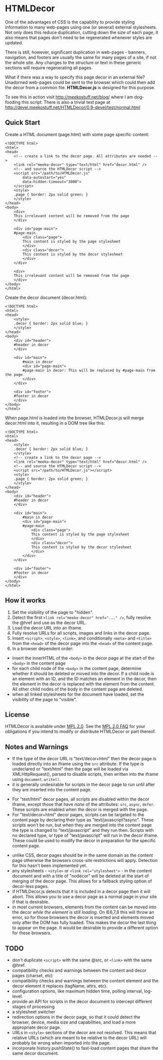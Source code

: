 HTMLDecor
=========

One of the advantages of CSS is the capability to provide styling information to many web-pages using one (or several) external stylesheets. Not only does this reduce duplication, cutting down the size of each page, it also means that pages don't need to be regenerated whenever styles are updated.

There is still, however, significant duplication in web-pages - banners, navigation, and footers are usually the same for many pages of a site, if not the whole site. Any changes to the structure or text in these generic sections will require regenerating all pages. 

What if there was a way to specify this page decor in an external file? Unadorned web-pages could be sent to the browser which could then add the decor from a common file. **HTMLDecor.js** is designed for this purpose. 

To see this in action visit http://meekostuff.net/blog/ where I am dog-fooding this script. 
There is also a trivial test page at http://devel.meekostuff.net/HTMLDecor/0.9-devel/test/normal.html

Quick Start
-----------

Create a HTML document (page.html) with some page specific content:

	<!DOCTYPE html>
	<html>
	<head>
		<!-- create a link to the decor page. All attributes are needed -->
		<link rel="meeko-decor" type="text/html" href="decor.html" />
		<!-- and source the HTMLDecor script -->
		<script src="/path/to/HTMLDecor.js" 
			data-autostart="yes" 
			data-hidden-timeout="3000">
		</script>
		<style>
		.page { border: 2px solid green; }
		</style>
	</head>
	<body>
		<div>
		This irrelevant content will be removed from the page
		</div>
		
		<div id="page-main">
		#page-main
			<div class="page">
			This content is styled by the page stylesheet
			</div>
			<div class="decor">
			This content is styled by the decor stylesheet
			</div>	
		</div>
		
		<div>
		This irrelevant content will be removed from the page
		</div>
	</body>
	</html>
	
Create the decor document (decor.html):

	<!DOCTYPE html>
	<html>
	<head>
		<style>
		.decor { border: 2px solid blue; }
		</style>
	</head>
	<body>
		<div id="header">
		#header in decor
		</div>
		
		<div id="main">
			#main in decor
			<div id="page-main">
			#page-main in decor: This will be replaced by #page-main from the page
			</div>
		</div>
		
		<div id="footer">
		#footer in decor
		</div>
	</body>
	</html>

When page.html is loaded into the browser, HTMLDecor.js will merge decor.html into it, resulting in a DOM tree like this:

	<!DOCTYPE html>
	<html>
	<head>
		<style>
		.decor { border: 2px solid blue; }
		</style>
		<!-- create a link to the decor page -->
		<link rel="meeko-decor" type="text/html" href="decor.html" />
		<!-- and source the HTMLDecor script -->
		<script src="/path/to/HTMLDecor.js"></script>
		<style>
		.page { border: 2px solid green; }
		</style>
	</head>
	<body>
		<div id="header">
		#header in decor
		</div>
		
		<div id="main">
			#main in decor
			<div id="page-main">
			#page-main
				<div class="page">
				This content is styled by the page stylesheet
				</div>
				<div class="decor">
				This content is styled by the decor stylesheet
				</div>	
			</div>
		</div>
		
		<div id="footer">
		#footer in decor
		</div>
	</body>
	</html>

How it works
------------
1. Set the visibility of the page to "hidden".
2. Detect the first `<link rel="meeko-decor" href="..." />`, fully resolve the @href and use as the decor URL.
3. Load the decor URL into an iframe.
4. Fully resolve URLs for all scripts, images and links in the decor page. 
5. Insert `<script>`, `<style>`, `<link>`, and conditionally `<meta>` and `<title>` 
from the `<head>` of the decor page into the `<head>` of the content page.
6. In a browser dependent order:
 - insert the innerHTML of the `<body>` in the decor page at the start of the `<body>` in the content page
 - for each child node of the `<body>` in the content page, determine whether it should be deleted or moved into the decor. If a child node is an element with an ID, and the ID matches an element in the decor, then the element in the decor is replaced with the element from the content. All other child nodes of the body in the content page are deleted. 
 - when all linked stylesheets for the document have loaded, set the visibility of the page to "visible".

License
-------

HTMLDecor is available under 
[MPL 2.0](http://www.mozilla.org/MPL/2.0/ "Mozilla Public License version 2.0").
See the [MPL 2.0 FAQ](http://www.mozilla.org/MPL/2.0/FAQ.html "Frequently Asked Questions")
for your obligations if you intend to modify or distribute HTMLDecor or part thereof. 

Notes and Warnings
------------------
- If the type of the decor URL is "text/decor+html" then the decor page is loaded directly into an iframe using the `src` attribute. If the type is undeclared or "text/html"  then the page will be loaded via XMLHttpRequest(), parsed to disable scripts, then written into the iframe using `document.write()`. 
- it is generally undesirable for scripts in the decor page to run until after they are inserted into the content page. 
+ For "text/html" decor pages, all scripts are disabled within the decor iframe, except those that have *none* of the attributes: `src`, `async`, `defer`. These scripts are enabled when the decor is merged with the page. 
+ For "text/decor+html" decor pages, scripts can be targeted to the content page by declaring their type as "text/javascript?async". These scripts won't be run, but when they are merged into the content page the type is changed to "text/javascript" and they run then. Scripts with no declared type, or type of "text/javascript" will run in the decor iframe. These could be used to modify the decor in preparation for the specific content page. 
- unlike CSS, decor pages should be in the same domain as the content page otherwise the browsers cross-site restrictions will apply. Detection for this hasn't been implemented yet. 
- any stylesheets - `<style>` or `<link rel="stylesheet">` - in the content document and with a title of "nodecor" will be deleted at the start of merging of the decor page. This allows for a fallback styling option of decor-less pages. 
- if HTMLDecor.js detects that it is included in a decor page then it will abort. This allows you to use a decor page as a normal page in your site if that is desirable. 
- in most current browsers, elements from the content can be moved into the decor *while the element is still loading*. On IE6,7,8 this will throw an error, so for those browsers the decor is inserted and elements moved only after the DOM has fully loaded. This makes the decor the last thing to appear on the page. It would be desirable to provide a different option for these browsers. 

TODO
----
- don't duplicate `<script>` with the same @src, or `<link>` with the same @href.
- compatibility checks and warnings between the content and decor pages (charset, etc)
- compatibility checks and warnings between the content element and the decor element it replaces (tagName, attrs, etc). 
- configuration options, like maximum hidden time, polling interval, log-level. 
- provide an API for scripts in the decor document to intercept different stages of processing
- a stylesheet switcher
- redirection options in the decor page, so that it could detect the browser, device, media size and capabilities, and load a more appropriate decor page. 
- URLs in `<style>` sections of the decor are not resolved. This means that relative URLs (which are meant to be relative to the decor URL) will probably be wrong when imported into the page. 
- incorporate history.pushState() to fast-load content pages that share the same decor document. 


